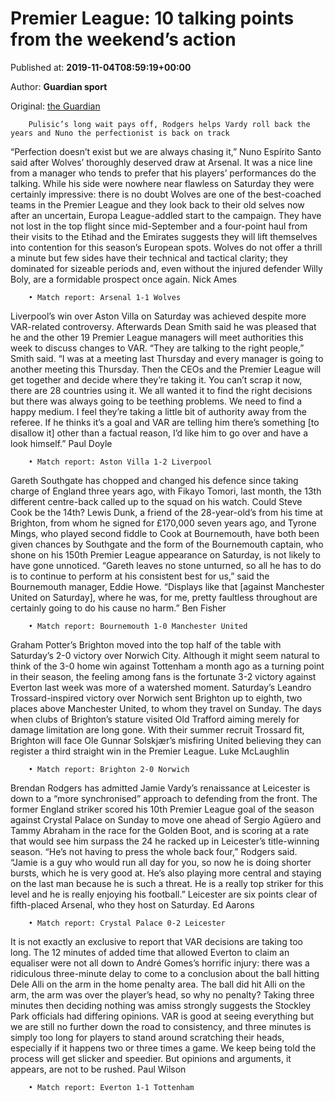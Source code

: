 
# Premier League: 10 talking points from the weekend’s action

Published at: **2019-11-04T08:59:19+00:00**

Author: **Guardian sport**

Original: [the Guardian](https://www.theguardian.com/football/2019/nov/04/premier-league-10-talking-points-weekend-football)


        Pulisic’s long wait pays off, Rodgers helps Vardy roll back the years and Nuno the perfectionist is back on track
      
“Perfection doesn’t exist but we are always chasing it,” Nuno Espírito Santo said after Wolves’ thoroughly deserved draw at Arsenal. It was a nice line from a manager who tends to prefer that his players’ performances do the talking. While his side were nowhere near flawless on Saturday they were certainly impressive: there is no doubt Wolves are one of the best-coached teams in the Premier League and they look back to their old selves now after an uncertain, Europa League-addled start to the campaign. They have not lost in the top flight since mid-September and a four-point haul from their visits to the Etihad and the Emirates suggests they will lift themselves into contention for this season’s European spots. Wolves do not offer a thrill a minute but few sides have their technical and tactical clarity; they dominated for sizeable periods and, even without the injured defender Willy Boly, are a formidable prospect once again. Nick Ames

        • Match report: Arsenal 1-1 Wolves
      
Liverpool’s win over Aston Villa on Saturday was achieved despite more VAR-related controversy. Afterwards Dean Smith said he was pleased that he and the other 19 Premier League managers will meet authorities this week to discuss changes to VAR. “They are talking to the right people,” Smith said. “I was at a meeting last Thursday and every manager is going to another meeting this Thursday. Then the CEOs and the Premier League will get together and decide where they’re taking it. You can’t scrap it now, there are 28 countries using it. We all wanted it to find the right decisions but there was always going to be teething problems. We need to find a happy medium. I feel they’re taking a little bit of authority away from the referee. If he thinks it’s a goal and VAR are telling him there’s something [to disallow it] other than a factual reason, I’d like him to go over and have a look himself.” Paul Doyle

        • Match report: Aston Villa 1-2 Liverpool
      
Gareth Southgate has chopped and changed his defence since taking charge of England three years ago, with Fikayo Tomori, last month, the 13th different centre-back called up to the squad on his watch. Could Steve Cook be the 14th? Lewis Dunk, a friend of the 28-year-old’s from his time at Brighton, from whom he signed for £170,000 seven years ago, and Tyrone Mings, who played second fiddle to Cook at Bournemouth, have both been given chances by Southgate and the form of the Bournemouth captain, who shone on his 150th Premier League appearance on Saturday, is not likely to have gone unnoticed. “Gareth leaves no stone unturned, so all he has to do is to continue to perform at his consistent best for us,” said the Bournemouth manager, Eddie Howe. “Displays like that [against Manchester United on Saturday], where he was, for me, pretty faultless throughout are certainly going to do his cause no harm.” Ben Fisher

        • Match report: Bournemouth 1-0 Manchester United
      
Graham Potter’s Brighton moved into the top half of the table with Saturday’s 2-0 victory over Norwich City. Although it might seem natural to think of the 3-0 home win against Tottenham a month ago as a turning point in their season, the feeling among fans is the fortunate 3-2 victory against Everton last week was more of a watershed moment. Saturday’s Leandro Trossard-inspired victory over Norwich sent Brighton up to eighth, two places above Manchester United, to whom they travel on Sunday. The days when clubs of Brighton’s stature visited Old Trafford aiming merely for damage limitation are long gone. With their summer recruit Trossard fit, Brighton will face Ole Gunnar Solskjær’s misfiring United believing they can register a third straight win in the Premier League. Luke McLaughlin

        • Match report: Brighton 2-0 Norwich
      
Brendan Rodgers has admitted Jamie Vardy’s renaissance at Leicester is down to a “more synchronised” approach to defending from the front. The former England striker scored his 10th Premier League goal of the season against Crystal Palace on Sunday to move one ahead of Sergio Agüero and Tammy Abraham in the race for the Golden Boot, and is scoring at a rate that would see him surpass the 24 he racked up in Leicester’s title-winning season. “He’s not having to press the whole back four,” Rodgers said. “Jamie is a guy who would run all day for you, so now he is doing shorter bursts, which he is very good at. He’s also playing more central and staying on the last man because he is such a threat. He is a really top striker for this level and he is really enjoying his football.” Leicester are six points clear of fifth-placed Arsenal, who they host on Saturday. Ed Aarons

        • Match report: Crystal Palace 0-2 Leicester
      
It is not exactly an exclusive to report that VAR decisions are taking too long. The 12 minutes of added time that allowed Everton to claim an equaliser were not all down to André Gomes’s horrific injury: there was a ridiculous three-minute delay to come to a conclusion about the ball hitting Dele Alli on the arm in the home penalty area. The ball did hit Alli on the arm, the arm was over the player’s head, so why no penalty? Taking three minutes then deciding nothing was amiss strongly suggests the Stockley Park officials had differing opinions. VAR is good at seeing everything but we are still no further down the road to consistency, and three minutes is simply too long for players to stand around scratching their heads, especially if it happens two or three times a game. We keep being told the process will get slicker and speedier. But opinions and arguments, it appears, are not to be rushed. Paul Wilson

        • Match report: Everton 1-1 Tottenham
      
